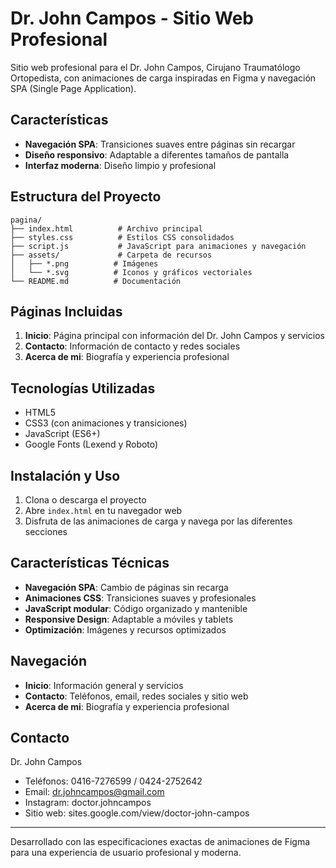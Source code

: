 # Dr. John Campos - Sitio Web Profesional

Sitio web profesional para el Dr. John Campos, Cirujano Traumatólogo Ortopedista, con animaciones de carga inspiradas en Figma y navegación SPA (Single Page Application).

## Características

- **Navegación SPA**: Transiciones suaves entre páginas sin recargar
- **Diseño responsivo**: Adaptable a diferentes tamaños de pantalla
- **Interfaz moderna**: Diseño limpio y profesional

## Estructura del Proyecto

```
pagina/
├── index.html          # Archivo principal
├── styles.css          # Estilos CSS consolidados
├── script.js           # JavaScript para animaciones y navegación
├── assets/             # Carpeta de recursos
│   ├── *.png          # Imágenes
│   └── *.svg          # Iconos y gráficos vectoriales
└── README.md          # Documentación
```

## Páginas Incluidas

1. **Inicio**: Página principal con información del Dr. John Campos y servicios
2. **Contacto**: Información de contacto y redes sociales
3. **Acerca de mi**: Biografía y experiencia profesional

## Tecnologías Utilizadas

- HTML5
- CSS3 (con animaciones y transiciones)
- JavaScript (ES6+)
- Google Fonts (Lexend y Roboto)

## Instalación y Uso

1. Clona o descarga el proyecto
2. Abre `index.html` en tu navegador web
3. Disfruta de las animaciones de carga y navega por las diferentes secciones

## Características Técnicas

- **Navegación SPA**: Cambio de páginas sin recarga
- **Animaciones CSS**: Transiciones suaves y profesionales
- **JavaScript modular**: Código organizado y mantenible
- **Responsive Design**: Adaptable a móviles y tablets
- **Optimización**: Imágenes y recursos optimizados

## Navegación

- **Inicio**: Información general y servicios
- **Contacto**: Teléfonos, email, redes sociales y sitio web
- **Acerca de mi**: Biografía y experiencia profesional

## Contacto

Dr. John Campos
- Teléfonos: 0416-7276599 / 0424-2752642
- Email: dr.johncampos@gmail.com
- Instagram: doctor.johncampos
- Sitio web: sites.google.com/view/doctor-john-campos

---

Desarrollado con las especificaciones exactas de animaciones de Figma para una experiencia de usuario profesional y moderna. 